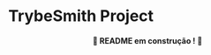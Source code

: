 # TrybeSmith Project

#### <p align="center"> :construction: README em construção ! :construction: </p>

